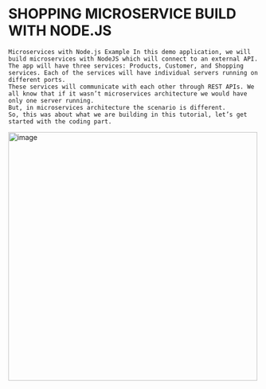 # SHOPPING MICROSERVICE BUILD WITH NODE.JS

```
Microservices with Node.js Example In this demo application, we will build microservices with NodeJS which will connect to an external API.
The app will have three services: Products, Customer, and Shopping services. Each of the services will have individual servers running on different ports. 
These services will communicate with each other through REST APIs. We all know that if it wasn’t microservices architecture we would have only one server running. 
But, in microservices architecture the scenario is different.
So, this was about what we are building in this tutorial, let’s get started with the coding part.
```

<img width="500" alt="image" src="https://user-images.githubusercontent.com/60356676/171612095-bf3a7006-75ba-4655-b6e4-16e4fbe83815.png">
